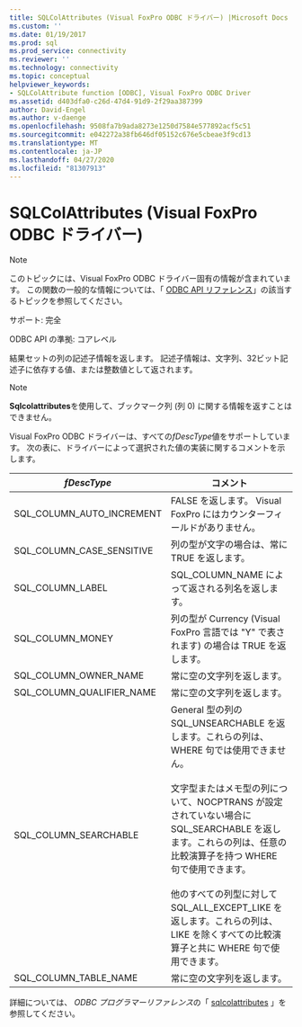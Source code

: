 ```yaml
---
title: SQLColAttributes (Visual FoxPro ODBC ドライバー) |Microsoft Docs
ms.custom: ''
ms.date: 01/19/2017
ms.prod: sql
ms.prod_service: connectivity
ms.reviewer: ''
ms.technology: connectivity
ms.topic: conceptual
helpviewer_keywords:
- SQLColAttribute function [ODBC], Visual FoxPro ODBC Driver
ms.assetid: d403dfa0-c26d-47d4-91d9-2f29aa387399
author: David-Engel
ms.author: v-daenge
ms.openlocfilehash: 9508fa7b9ada8273e1250d7584e577892acf5c51
ms.sourcegitcommit: e042272a38fb646df05152c676e5cbeae3f9cd13
ms.translationtype: MT
ms.contentlocale: ja-JP
ms.lasthandoff: 04/27/2020
ms.locfileid: "81307913"
---
```

# <a name="sqlcolattributes-visual-foxpro-odbc-driver"></a>SQLColAttributes (Visual FoxPro ODBC ドライバー)
> [!NOTE]  
>  このトピックには、Visual FoxPro ODBC ドライバー固有の情報が含まれています。 この関数の一般的な情報については、「 [ODBC API リファレンス](../../odbc/reference/syntax/odbc-api-reference.md)」の該当するトピックを参照してください。  
  
 サポート: 完全  
  
 ODBC API の準拠: コアレベル  
  
 結果セットの列の記述子情報を返します。 記述子情報は、文字列、32ビット記述子に依存する値、または整数値として返されます。  
  
> [!NOTE]  
>  **Sqlcolattributes**を使用して、ブックマーク列 (列 0) に関する情報を返すことはできません。  
  
 Visual FoxPro ODBC ドライバーは、すべての*fDescType*値をサポートしています。 次の表に、ドライバーによって選択された値の実装に関するコメントを示します。  
  
|*fDescType*|コメント|  
|-----------------|-------------|  
|SQL_COLUMN_AUTO_INCREMENT|FALSE を返します。 Visual FoxPro にはカウンターフィールドがありません。|  
|SQL_COLUMN_CASE_SENSITIVE|列の型が文字の場合は、常に TRUE を返します。|  
|SQL_COLUMN_LABEL|SQL_COLUMN_NAME によって返される列名を返します。|  
|SQL_COLUMN_MONEY|列の型が Currency (Visual FoxPro 言語では "Y" で表されます) の場合は TRUE を返します。|  
|SQL_COLUMN_OWNER_NAME|常に空の文字列を返します。|  
|SQL_COLUMN_QUALIFIER_NAME|常に空の文字列を返します。|  
|SQL_COLUMN_SEARCHABLE|General 型の列の SQL_UNSEARCHABLE を返します。これらの列は、WHERE 句では使用できません。<br /><br /> 文字型またはメモ型の列について、NOCPTRANS が設定されていない場合に SQL_SEARCHABLE を返します。これらの列は、任意の比較演算子を持つ WHERE 句で使用できます。<br /><br /> 他のすべての列型に対して SQL_ALL_EXCEPT_LIKE を返します。これらの列は、LIKE を除くすべての比較演算子と共に WHERE 句で使用できます。|  
|SQL_COLUMN_TABLE_NAME|常に空の文字列を返します。|  
  
 詳細については、 *ODBC プログラマーリファレンス*の「 [sqlcolattributes](../../odbc/reference/syntax/sqlcolattributes-function.md) 」を参照してください。
